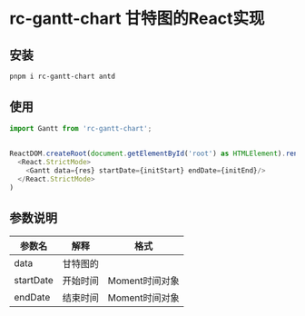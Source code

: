# rc-gantt-chart 甘特图的React实现

## 安装

```bash
pnpm i rc-gantt-chart antd
```

## 使用

```javascript
import Gantt from 'rc-gantt-chart';
    
    
ReactDOM.createRoot(document.getElementById('root') as HTMLElement).render(
  <React.StrictMode>
    <Gantt data={res} startDate={initStart} endDate={initEnd}/>
  </React.StrictMode>
)

```

## 参数说明

参数名 | 解释 | 格式
---------|----------|---------
 data | 甘特图的 | 
 startDate | 开始时间 | Moment时间对象
 endDate | 结束时间 | Moment时间对象
 